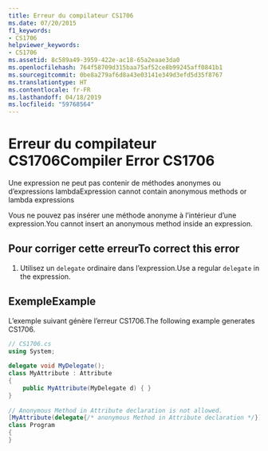 ```yaml
---
title: Erreur du compilateur CS1706
ms.date: 07/20/2015
f1_keywords:
- CS1706
helpviewer_keywords:
- CS1706
ms.assetid: 8c589a49-3959-422e-ac18-65a2eaae3da0
ms.openlocfilehash: 764f58709d315baa75af52ce8b99245aff0841b1
ms.sourcegitcommit: 0be8a279af6d8a43e03141e349d3efd5d35f8767
ms.translationtype: HT
ms.contentlocale: fr-FR
ms.lasthandoff: 04/18/2019
ms.locfileid: "59768564"
---
```

# <a name="compiler-error-cs1706"></a><span data-ttu-id="c1acd-102">Erreur du compilateur CS1706</span><span class="sxs-lookup"><span data-stu-id="c1acd-102">Compiler Error CS1706</span></span>
<span data-ttu-id="c1acd-103">Une expression ne peut pas contenir de méthodes anonymes ou d’expressions lambda</span><span class="sxs-lookup"><span data-stu-id="c1acd-103">Expression cannot contain anonymous methods  or lambda expressions</span></span>  
  
 <span data-ttu-id="c1acd-104">Vous ne pouvez pas insérer une méthode anonyme à l’intérieur d’une expression.</span><span class="sxs-lookup"><span data-stu-id="c1acd-104">You cannot insert an anonymous method inside an expression.</span></span>  
  
## <a name="to-correct-this-error"></a><span data-ttu-id="c1acd-105">Pour corriger cette erreur</span><span class="sxs-lookup"><span data-stu-id="c1acd-105">To correct this error</span></span>  
  
1. <span data-ttu-id="c1acd-106">Utilisez un `delegate` ordinaire dans l’expression.</span><span class="sxs-lookup"><span data-stu-id="c1acd-106">Use a regular `delegate` in the expression.</span></span>  
  
## <a name="example"></a><span data-ttu-id="c1acd-107">Exemple</span><span class="sxs-lookup"><span data-stu-id="c1acd-107">Example</span></span>  
 <span data-ttu-id="c1acd-108">L’exemple suivant génère l’erreur CS1706.</span><span class="sxs-lookup"><span data-stu-id="c1acd-108">The following example generates CS1706.</span></span>  
  
```csharp  
// CS1706.cs  
using System;  
  
delegate void MyDelegate();  
class MyAttribute : Attribute  
{  
    public MyAttribute(MyDelegate d) { }  
}  
  
// Anonymous Method in Attribute declaration is not allowed.  
[MyAttribute(delegate{/* anonymous Method in Attribute declaration */})]  // CS1706  
class Program  
{  
}  
```
